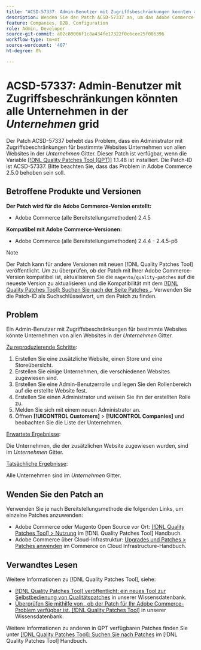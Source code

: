 ```yaml
---
title: "ACSD-57337: Admin-Benutzer mit Zugriffsbeschränkungen konnten alle Unternehmen im *Unternehmensnetz* anzeigen."
description: Wenden Sie den Patch ACSD-57337 an, um das Adobe Commerce-Problem zu beheben, bei dem ein Admin-Benutzer mit Zugriffsbeschränkungen auf bestimmte Websites Unternehmen von allen Websites im *Unternehmen*-Raster aus anzeigen konnte.
feature: Companies, B2B, Configuration
role: Admin, Developer
source-git-commit: a02c80006f1c8a434fe17322f0c6cee25f086396
workflow-type: tm+mt
source-wordcount: '407'
ht-degree: 0%

---
```


# ACSD-57337: Admin-Benutzer mit Zugriffsbeschränkungen könnten alle Unternehmen in der *Unternehmen* grid

Der Patch ACSD-57337 behebt das Problem, dass ein Administrator mit Zugriffsbeschränkungen für bestimmte Websites Unternehmen von allen Websites in der *Unternehmen* Gitter. Dieser Patch ist verfügbar, wenn die Variable [[!DNL Quality Patches Tool (QPT)]](/help/announcements/adobe-commerce-announcements/magento-quality-patches-released-new-tool-to-self-serve-quality-patches.md) 1.1.48 ist installiert. Die Patch-ID ist ACSD-57337. Bitte beachten Sie, dass das Problem in Adobe Commerce 2.5.0 behoben sein soll.

## Betroffene Produkte und Versionen

**Der Patch wird für die Adobe Commerce-Version erstellt:**

* Adobe Commerce (alle Bereitstellungsmethoden) 2.4.5

**Kompatibel mit Adobe Commerce-Versionen:**

* Adobe Commerce (alle Bereitstellungsmethoden) 2.4.4 - 2.4.5-p6

>[!NOTE]
>
>Der Patch kann für andere Versionen mit neuen [!DNL Quality Patches Tool] veröffentlicht. Um zu überprüfen, ob der Patch mit Ihrer Adobe Commerce-Version kompatibel ist, aktualisieren Sie die `magento/quality-patches` auf die neueste Version zu aktualisieren und die Kompatibilität mit dem [[!DNL Quality Patches Tool]: Suchen Sie nach der Seite Patches .](https://experienceleague.adobe.com/tools/commerce-quality-patches/index.html). Verwenden Sie die Patch-ID als Suchschlüsselwort, um den Patch zu finden.

## Problem

Ein Admin-Benutzer mit Zugriffsbeschränkungen für bestimmte Websites könnte Unternehmen von allen Websites in der *Unternehmen* Gitter.

<u>Zu reproduzierende Schritte</u>:

1. Erstellen Sie eine zusätzliche Website, einen Store und eine Storeübersicht.
1. Erstellen Sie einige Unternehmen, die verschiedenen Websites zugewiesen sind.
1. Erstellen Sie eine Admin-Benutzerrolle und legen Sie den Rollenbereich auf die erstellte Website fest.
1. Erstellen Sie einen Administrator und weisen Sie ihn der erstellten Rolle zu.
1. Melden Sie sich mit einem neuen Administrator an.
1. Öffnen **[!UICONTROL Customers]** > **[!UICONTROL Companies]** und beobachten Sie die Liste der Unternehmen.

<u>Erwartete Ergebnisse</u>:

Die Unternehmen, die der zusätzlichen Website zugewiesen wurden, sind im *Unternehmen* Gitter.

<u>Tatsächliche Ergebnisse</u>:

Alle Unternehmen sind im *Unternehmen* Gitter.

## Wenden Sie den Patch an

Verwenden Sie je nach Bereitstellungsmethode die folgenden Links, um einzelne Patches anzuwenden:

* Adobe Commerce oder Magento Open Source vor Ort: [[!DNL Quality Patches Tool] > Nutzung](https://experienceleague.adobe.com/docs/commerce-operations/tools/quality-patches-tool/usage.html) im [!DNL Quality Patches Tool] Handbuch.
* Adobe Commerce über Cloud-Infrastruktur: [Upgrades und Patches > Patches anwenden](https://experienceleague.adobe.com/docs/commerce-cloud-service/user-guide/develop/upgrade/apply-patches.html) im Commerce on Cloud Infrastructure-Handbuch.

## Verwandtes Lesen

Weitere Informationen zu [!DNL Quality Patches Tool], siehe:

* [[!DNL Quality Patches Tool] veröffentlicht: ein neues Tool zur Selbstbedienung von Qualitätspatches](/help/announcements/adobe-commerce-announcements/magento-quality-patches-released-new-tool-to-self-serve-quality-patches.md) in unserer Wissensdatenbank.
* [Überprüfen Sie mithilfe von , ob der Patch für Ihr Adobe Commerce-Problem verfügbar ist. [!DNL Quality Patches Tool]](/help/support-tools/patches-available-in-qpt-tool/check-patch-for-magento-issue-with-magento-quality-patches.md) in unserer Wissensdatenbank.

Weitere Informationen zu anderen in QPT verfügbaren Patches finden Sie unter [[!DNL Quality Patches Tool]: Suchen Sie nach Patches](https://experienceleague.adobe.com/tools/commerce-quality-patches/index.html) im [!DNL Quality Patches Tool] Handbuch.